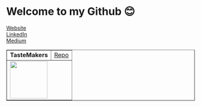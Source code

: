 
<h1>Welcome to my Github 😊</h1>

[Website](https://malinda.dev/)
<br>
[LinkedIn](https://www.linkedin.com/in/malinda-lin/)
<br>
[Medium](https://medium.com/@xqmlin)
<br>

<table border="none">
  <tr>
    <td>
      <strong halign="left">TasteMakers</strong>
    </td>
    <td>
      <a halign="right" href="https://github.com/tastemakers-node-feratu/capstone1">Repo</a>
    </td>
  </tr>
  <tr>
    <td colspan="2">
      <img src="https://github.com/tastemakers-node-feratu/capstone1/blob/master/quickdemo.gif" width="100">
    </td>
  </tr>

</table>
